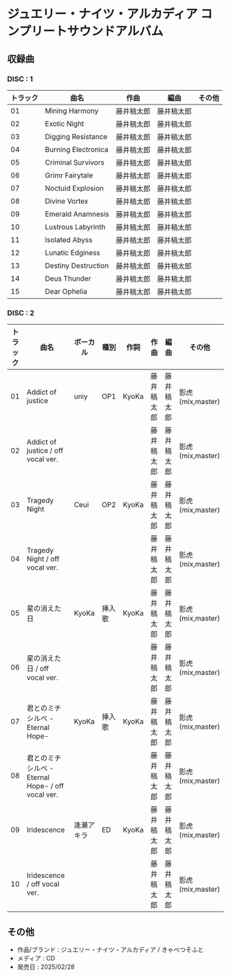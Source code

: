 # ジュエリー・ナイツ・アルカディア コンプリートサウンドアルバム

## 収録曲

### DISC : 1

| トラック | 曲名 | 作曲 | 編曲 | その他 |
|---|---|---|---|---|
| 01 | Mining Harmony | 藤井稿太郎 | 藤井稿太郎 | |
| 02 | Exotic Night | 藤井稿太郎 | 藤井稿太郎 | |
| 03 | Digging Resistance | 藤井稿太郎 | 藤井稿太郎 | |
| 04 | Burning Electronica | 藤井稿太郎 | 藤井稿太郎 | |
| 05 | Criminal Survivors | 藤井稿太郎 | 藤井稿太郎 | |
| 06 | Grimr Fairytale | 藤井稿太郎 | 藤井稿太郎 | |
| 07 | Noctuid Explosion | 藤井稿太郎 | 藤井稿太郎 | |
| 08 | Divine Vortex | 藤井稿太郎 | 藤井稿太郎 | |
| 09 | Emerald Anamnesis | 藤井稿太郎 | 藤井稿太郎 | |
| 10 | Lustrous Labyrinth | 藤井稿太郎 | 藤井稿太郎 | |
| 11 | Isolated Abyss | 藤井稿太郎 | 藤井稿太郎 | |
| 12 | Lunatic Edginess | 藤井稿太郎 | 藤井稿太郎 | |
| 13 | Destiny Destruction | 藤井稿太郎 | 藤井稿太郎 | |
| 14 | Deus Thunder | 藤井稿太郎 | 藤井稿太郎 | |
| 15 | Dear Ophelia | 藤井稿太郎 | 藤井稿太郎 | |

### DISC : 2

| トラック | 曲名 | ボーカル | 種別 | 作詞 | 作曲 | 編曲 | その他 |
|---|---|---|---|---|---|---|---|
| 01 | Addict of justice | uniy | OP1 | KyoKa | 藤井稿太郎 | 藤井稿太郎 | 影虎(mix,master) |
| 02 | Addict of justice / off vocal ver. | | | | 藤井稿太郎 | 藤井稿太郎 | 影虎(mix,master) |
| 03 | Tragedy Night | Ceui | OP2 | KyoKa | 藤井稿太郎 | 藤井稿太郎 | 影虎(mix,master) |
| 04 | Tragedy Night / off vocal ver. | | | | 藤井稿太郎 | 藤井稿太郎 | 影虎(mix,master) |
| 05 | 星の消えた日 | KyoKa | 挿入歌 | KyoKa | 藤井稿太郎 | 藤井稿太郎 | 影虎(mix,master) |
| 06 | 星の消えた日 / off vocal ver. | | | | 藤井稿太郎 | 藤井稿太郎 | 影虎(mix,master) |
| 07 | 君とのミチシルベ -Eternal Hope- | KyoKa | 挿入歌 | KyoKa | 藤井稿太郎 | 藤井稿太郎 | 影虎(mix,master) |
| 08 | 君とのミチシルベ -Eternal Hope- / off vocal ver. | | | | 藤井稿太郎 | 藤井稿太郎 | 影虎(mix,master) |
| 09 | Iridescence | 逢瀬アキラ | ED | KyoKa | 藤井稿太郎 | 藤井稿太郎 | 影虎(mix,master) |
| 10 | Iridescence / off vocal ver. | | | | 藤井稿太郎 | 藤井稿太郎 | 影虎(mix,master) |

## その他

- 作品/ブランド : ジュエリー・ナイツ・アルカディア / きゃべつそふと
- メディア : CD
- 発売日 : 2025/02/28
